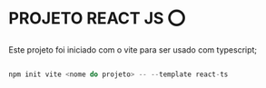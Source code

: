 # PROJETO REACT JS :o:

Este projeto foi iniciado com o vite para ser usado com typescript;

```javascript

npm init vite <nome do projeto> -- --template react-ts

```